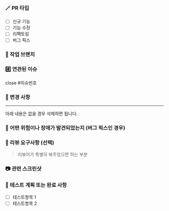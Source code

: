 ### 🪄 PR 타입
- [ ] 신규 기능
- [ ] 기능 수정
- [ ] 리팩토링
- [ ] 버그 픽스

### 🔀 작업 브랜치


### #️⃣ 연관된 이슈
close #이슈번호


### 📝 변경 사항



----

아래 내용은 없을 경우 삭제하면 됩니다.

### 🐛 어떤 위험이나 장애가 발견되었는지 (버그 픽스인 경우)


### 💬 리뷰 요구사항 (선택)
> 리뷰어가 특별히 봐주었으면 하는 부분


### 📷 관련 스크린샷


### 🧪 테스트 계획 또는 완료 사항
- [ ] 테스트항목 1
- [ ] 테스트항목 2
